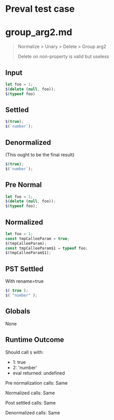 # Preval test case

# group_arg2.md

> Normalize > Unary > Delete > Group arg2
>
> Delete on non-property is valid but useless

## Input

`````js filename=intro
let foo = 1;
$(delete (null, foo));
$(typeof foo)
`````

## Settled


`````js filename=intro
$(true);
$(`number`);
`````

## Denormalized
(This ought to be the final result)

`````js filename=intro
$(true);
$(`number`);
`````

## Pre Normal


`````js filename=intro
let foo = 1;
$(delete (null, foo));
$(typeof foo);
`````

## Normalized


`````js filename=intro
let foo = 1;
const tmpCalleeParam = true;
$(tmpCalleeParam);
const tmpCalleeParam$1 = typeof foo;
$(tmpCalleeParam$1);
`````

## PST Settled
With rename=true

`````js filename=intro
$( true );
$( "number" );
`````

## Globals

None

## Runtime Outcome

Should call `$` with:
 - 1: true
 - 2: 'number'
 - eval returned: undefined

Pre normalization calls: Same

Normalized calls: Same

Post settled calls: Same

Denormalized calls: Same
